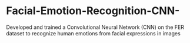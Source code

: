 # Facial-Emotion-Recognition-CNN-
Developed and trained a Convolutional Neural Network (CNN) on the FER dataset to recognize human emotions from facial expressions in images
